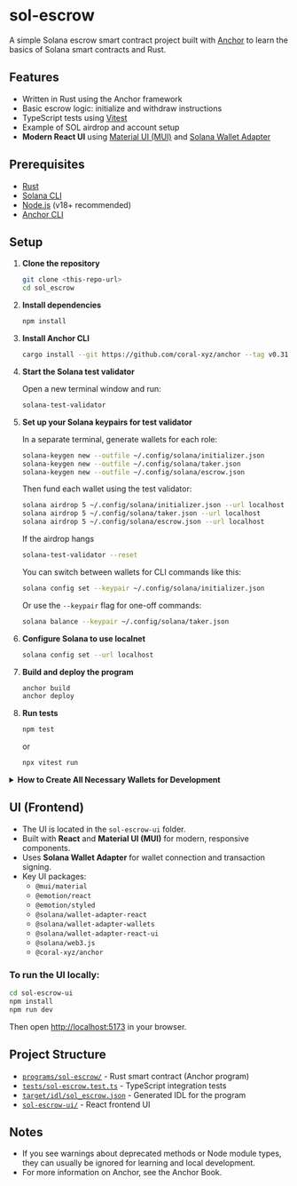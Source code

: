 # sol-escrow

A simple Solana escrow smart contract project built with [Anchor](https://book.anchor-lang.com/) to learn the basics of Solana smart contracts and Rust.

## Features

- Written in Rust using the Anchor framework
- Basic escrow logic: initialize and withdraw instructions
- TypeScript tests using [Vitest](https://vitest.dev/)
- Example of SOL airdrop and account setup
- **Modern React UI** using [Material UI (MUI)](https://mui.com/) and [Solana Wallet Adapter](https://github.com/solana-labs/wallet-adapter)

## Prerequisites

- [Rust](https://www.rust-lang.org/tools/install)
- [Solana CLI](https://docs.solana.com/cli/install-solana-cli-tools)
- [Node.js](https://nodejs.org/) (v18+ recommended)
- [Anchor CLI](https://book.anchor-lang.com/getting_started/installation.html)

## Setup

1. **Clone the repository**

   ```bash
   git clone <this-repo-url>
   cd sol_escrow
   ```

2. **Install dependencies**

   ```bash
   npm install
   ```

3. **Install Anchor CLI**

   ```bash
   cargo install --git https://github.com/coral-xyz/anchor --tag v0.31.1 anchor-cli --locked
   ```

4. **Start the Solana test validator**

   Open a new terminal window and run:

   ```bash
   solana-test-validator
   ```

5. **Set up your Solana keypairs for test validator**

   In a separate terminal, generate wallets for each role:

   ```bash
   solana-keygen new --outfile ~/.config/solana/initializer.json
   solana-keygen new --outfile ~/.config/solana/taker.json
   solana-keygen new --outfile ~/.config/solana/escrow.json
   ```

   Then fund each wallet using the test validator:

   ```bash
   solana airdrop 5 ~/.config/solana/initializer.json --url localhost
   solana airdrop 5 ~/.config/solana/taker.json --url localhost
   solana airdrop 5 ~/.config/solana/escrow.json --url localhost
   ```

   If the airdrop hangs

   ```bash
   solana-test-validator --reset
   ```

   You can switch between wallets for CLI commands like this:

   ```bash
   solana config set --keypair ~/.config/solana/initializer.json
   ```

   Or use the `--keypair` flag for one-off commands:

   ```bash
   solana balance --keypair ~/.config/solana/taker.json
   ```

6. **Configure Solana to use localnet**

   ```bash
   solana config set --url localhost
   ```

7. **Build and deploy the program**

   ```bash
   anchor build
   anchor deploy
   ```

8. **Run tests**
   ```bash
   npm test
   ```
   or
   ```bash
   npx vitest run
   ```

<details>
<summary><strong>How to Create All Necessary Wallets for Development</strong></summary>

You may want multiple wallets for testing different roles (e.g., initializer, taker, escrow). Here’s how to create and manage them:

### 1. **Create Multiple Keypairs**

Generate a new wallet for each role:

```bash
solana-keygen new --outfile ~/.config/solana/initializer.json
solana-keygen new --outfile ~/.config/solana/taker.json
solana-keygen new --outfile ~/.config/solana/escrow.json
```

### 2. **Airdrop SOL to Each Wallet**

Make sure your local validator is running, then fund each wallet:

```bash
solana airdrop 5 ~/.config/solana/initializer.json --url localhost
solana airdrop 5 ~/.config/solana/taker.json --url localhost
solana airdrop 5 ~/.config/solana/escrow.json --url localhost
```

Or, to airdrop by address:

```bash
solana airdrop 5 <WALLET_ADDRESS> --url localhost
```

Get the address with:

```bash
solana-keygen pubkey ~/.config/solana/initializer.json
```

### 3. **Switch Between Wallets in CLI**

Set the active wallet for CLI commands:

```bash
solana config set --keypair ~/.config/solana/initializer.json
```

Or use `--keypair` for one-off commands:

```bash
solana balance --keypair ~/.config/solana/taker.json
```

### 4. **Use Wallets in Scripts/Frontend**

In Node.js/TypeScript:

```js
const { Keypair } = require("@solana/web3.js");
const fs = require("fs");
const secret = JSON.parse(fs.readFileSync("/path/to/initializer.json"));
const keypair = Keypair.fromSecretKey(Uint8Array.from(secret));
```

### 5. **(Optional) Import into Browser Wallets**

If you want to use these wallets in Phantom/Brave:

- Open the wallet extension, choose "Import Private Key," and paste the array from your `.json` file.

</details>

## UI (Frontend)

- The UI is located in the `sol-escrow-ui` folder.
- Built with **React** and **Material UI (MUI)** for modern, responsive components.
- Uses **Solana Wallet Adapter** for wallet connection and transaction signing.
- Key UI packages:
  - `@mui/material`
  - `@emotion/react`
  - `@emotion/styled`
  - `@solana/wallet-adapter-react`
  - `@solana/wallet-adapter-wallets`
  - `@solana/wallet-adapter-react-ui`
  - `@solana/web3.js`
  - `@coral-xyz/anchor`

### To run the UI locally:

```bash
cd sol-escrow-ui
npm install
npm run dev
```

Then open [http://localhost:5173](http://localhost:5173) in your browser.

## Project Structure

- [`programs/sol-escrow/`](programs/sol-escrow/) - Rust smart contract (Anchor program)
- [`tests/sol-escrow.test.ts`](tests/sol-escrow.test.ts) - TypeScript integration tests
- [`target/idl/sol_escrow.json`](target/idl/sol_escrow.json) - Generated IDL for the program
- [`sol-escrow-ui/`](sol-escrow-ui/) - React frontend UI

## Notes

- If you see warnings about deprecated methods or Node module types, they can usually be ignored for learning and local development.
- For more information on Anchor, see the Anchor Book.
